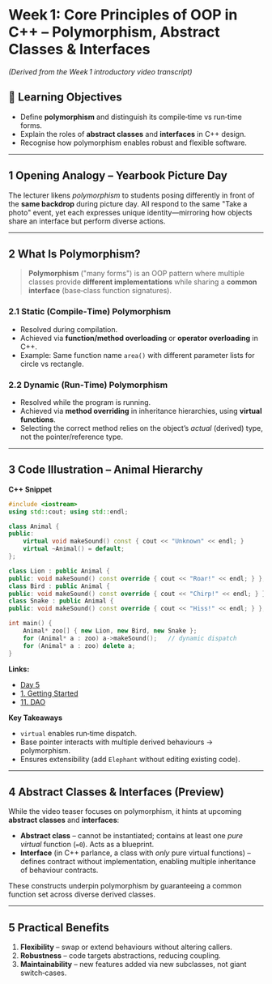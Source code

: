 # Week 1: Core Principles of OOP in C++ – Polymorphism, Abstract Classes & Interfaces

*(Derived from the Week 1 introductory video transcript)*

## 🎯 Learning Objectives

* Define **polymorphism** and distinguish its compile‑time vs run‑time forms.
* Explain the roles of **abstract classes** and **interfaces** in C++ design.
* Recognise how polymorphism enables robust and flexible software.

---

## 1  Opening Analogy – Yearbook Picture Day

The lecturer likens *polymorphism* to students posing differently in front of the **same backdrop** during picture day. All respond to the same "Take a photo" event, yet each expresses unique identity—mirroring how objects share an interface but perform diverse actions.

---

## 2  What Is Polymorphism?

> **Polymorphism** ("many forms") is an OOP pattern where multiple classes provide **different implementations** while sharing a **common interface** (base‑class function signatures).

### 2.1 Static (Compile‑Time) Polymorphism

* Resolved during compilation.
* Achieved via **function/method overloading** or **operator overloading** in C++.
* Example: Same function name `area()` with different parameter lists for circle vs rectangle.

### 2.2 Dynamic (Run‑Time) Polymorphism

* Resolved while the program is running.
* Achieved via **method overriding** in inheritance hierarchies, using **virtual functions**.
* Selecting the correct method relies on the object’s *actual* (derived) type, not the pointer/reference type.

---

## 3  Code Illustration – Animal Hierarchy

**C++ Snippet**
```cpp
#include <iostream>
using std::cout; using std::endl;

class Animal {
public:
    virtual void makeSound() const { cout << "Unknown" << endl; }
    virtual ~Animal() = default;
};

class Lion : public Animal {
public: void makeSound() const override { cout << "Roar!" << endl; } };
class Bird : public Animal {
public: void makeSound() const override { cout << "Chirp!" << endl; } };
class Snake : public Animal {
public: void makeSound() const override { cout << "Hiss!" << endl; } };

int main() {
    Animal* zoo[] { new Lion, new Bird, new Snake };
    for (Animal* a : zoo) a->makeSound();   // dynamic dispatch
    for (Animal* a : zoo) delete a;
}
```




**Links:**
- [Day 5](<TIL/iOS/100 Days of Swift UI/Day 5.md>)
- [1. Getting Started](<TIL/Flutter/Drift/1. Getting Started.md>)
- [11. DAO](<TIL/Flutter/Drift/11. DAO.md>)

**Key Takeaways**

* `virtual` enables run‑time dispatch.
* Base pointer interacts with multiple derived behaviours → polymorphism.
* Ensures extensibility (add `Elephant` without editing existing code).

---

## 4  Abstract Classes & Interfaces (Preview)

While the video teaser focuses on polymorphism, it hints at upcoming **abstract classes** and **interfaces**:

* **Abstract class** – cannot be instantiated; contains at least one *pure virtual* function (`=0`). Acts as a blueprint.
* **Interface** (in C++ parlance, a class with *only* pure virtual functions) – defines contract without implementation, enabling multiple inheritance of behaviour contracts.

These constructs underpin polymorphism by guaranteeing a common function set across diverse derived classes.

---

## 5  Practical Benefits

1. **Flexibility** – swap or extend behaviours without altering callers.
2. **Robustness** – code targets abstractions, reducing coupling.
3. **Maintainability** – new features added via new subclasses, not giant switch‑cases.

